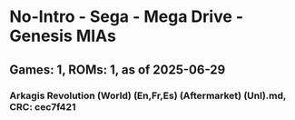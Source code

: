 # No-Intro - Sega - Mega Drive - Genesis MIAs
## Games: 1, ROMs: 1, as of 2025-06-29

### Arkagis Revolution (World) (En,Fr,Es) (Aftermarket) (Unl).md, CRC: cec7f421
